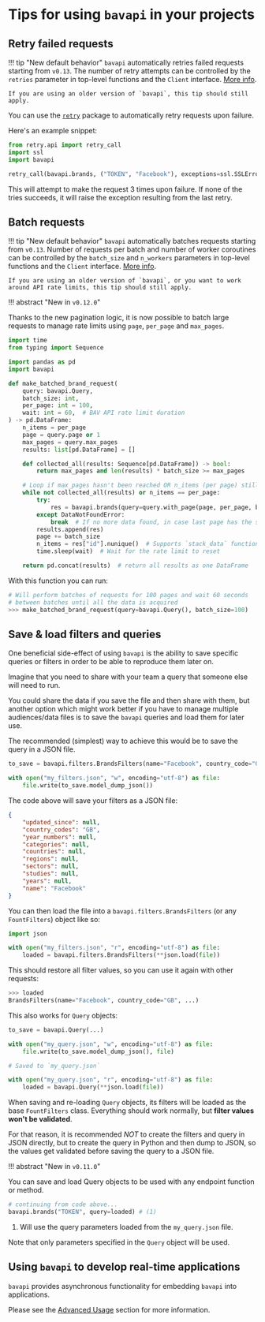 # Tips for using `bavapi` in your projects

## Retry failed requests

!!! tip "New default behavior"
    `bavapi` automatically retries failed requests starting from `v0.13`. The number of retry attempts can be controlled by the `retries` parameter in top-level functions and the `Client` interface. [More info](advanced.md#control-bavapi-behavior).

    If you are using an older version of `bavapi`, this tip should still apply.

You can use the [`retry`](https://github.com/invl/retry) package to automatically retry requests upon failure.

Here's an example snippet:

```py
from retry.api import retry_call
import ssl
import bavapi

retry_call(bavapi.brands, ("TOKEN", "Facebook"), exceptions=ssl.SSLError, tries=3)
```

This will attempt to make the request 3 times upon failure. If none of the tries succeeds, it will raise the exception resulting from the last retry.

## Batch requests

!!! tip "New default behavior"
    `bavapi` automatically batches requests starting from `v0.13`. Number of requests per batch and number of worker coroutines can be controlled by the `batch_size` and `n_workers` parameters in top-level functions and the `Client` interface. [More info](advanced.md#control-bavapi-behavior).

    If you are using an older version of `bavapi`, or you want to work around API rate limits, this tip should still apply.

!!! abstract "New in `v0.12.0`"

Thanks to the new pagination logic, it is now possible to batch large requests to manage rate limits using `page`, `per_page` and `max_pages`.

```py
import time
from typing import Sequence

import pandas as pd
import bavapi

def make_batched_brand_request(
    query: bavapi.Query,
    batch_size: int,
    per_page: int = 100,
    wait: int = 60,  # BAV API rate limit duration
) -> pd.DataFrame:
    n_items = per_page
    page = query.page or 1
    max_pages = query.max_pages 
    results: list[pd.DataFrame] = []

    def collected_all(results: Sequence[pd.DataFrame]) -> bool:
        return max_pages and len(results) * batch_size >= max_pages

    # Loop if max_pages hasn't been reached OR n_items (per page) still equals per_page
    while not collected_all(results) or n_items == per_page:
        try:
            res = bavapi.brands(query=query.with_page(page, per_page, batch_size))
        except DataNotFoundError:
            break  # If no more data found, in case last page has the same items as per_page
        results.append(res)
        page += batch_size
        n_items = res["id"].nunique()  # Supports `stack_data` functionality
        time.sleep(wait)  # Wait for the rate limit to reset

    return pd.concat(results)  # return all results as one DataFrame
```

With this function you can run:

```py
# Will perform batches of requests for 100 pages and wait 60 seconds
# between batches until all the data is acquired
>>> make_batched_brand_request(query=bavapi.Query(), batch_size=100)
```

## Save & load filters and queries

One beneficial side-effect of using `bavapi` is the ability to save specific queries or filters in order to be able to reproduce them later on.

Imagine that you need to share with your team a query that someone else will need to run.

You could share the data if you save the file and then share with them, but another option which might work better if you have to manage multiple audiences/data files is to save the `bavapi` queries and load them for later use.

The recommended (simplest) way to achieve this would be to save the query in a JSON file.

```py
to_save = bavapi.filters.BrandsFilters(name="Facebook", country_code="GB")

with open("my_filters.json", "w", encoding="utf-8") as file:
    file.write(to_save.model_dump_json())
```

The code above will save your filters as a JSON file:

```json title="my_filters.json"
{
    "updated_since": null,
    "country_codes": "GB",
    "year_numbers": null,
    "categories": null,
    "countries": null,
    "regions": null,
    "sectors": null,
    "studies": null,
    "years": null,
    "name": "Facebook"
}
```

You can then load the file into a `bavapi.filters.BrandsFilters` (or any `FountFilters`) object like so:

```py
import json

with open("my_filters.json", "r", encoding="utf-8") as file:
    loaded = bavapi.filters.BrandsFilters(**json.load(file))
```

This should restore all filter values, so you can use it again with other requests:

```py
>>> loaded
BrandsFilters(name="Facebook", country_code="GB", ...)
```

This also works for `Query` objects:

```py
to_save = bavapi.Query(...)

with open("my_query.json", "w", encoding="utf-8") as file:
    file.write(to_save.model_dump_json(), file)

# Saved to `my_query.json`

with open("my_query.json", "r", encoding="utf-8") as file:
    loaded = bavapi.Query(**json.load(file))
```

When saving and re-loading `Query` objects, its filters will be loaded as the base `FountFilters` class. Everything should work normally, but **filter values won't be validated**.

For that reason, it is recommended *NOT* to create the filters and query in JSON directly, but to create the query in Python and then dump to JSON, so the values get validated before saving the query to a JSON file.

!!! abstract "New in `v0.11.0`"

You can save and load Query objects to be used with any endpoint function or method.

```py
# continuing from code above...
bavapi.brands("TOKEN", query=loaded) # (1)
```

1. Will use the query parameters loaded from the `my_query.json` file.

Note that only parameters specified in the `Query` object will be used.

## Using `bavapi` to develop real-time applications

`bavapi` provides asynchronous functionality for embedding `bavapi` into applications.

Please see the [Advanced Usage](advanced.md) section for more information.
